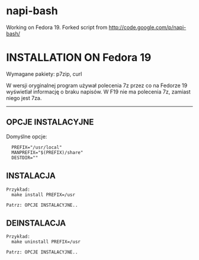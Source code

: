 napi-bash
=========

Working on Fedora 19. Forked script from http://code.google.com/p/napi-bash/ 

INSTALLATION ON Fedora 19
=========

Wymagane pakiety:
p7zip, curl

W wersji oryginalnej program używał polecenia 7z przez co na Fedorze 19 wyświetlał informację o braku napisów. W F19 nie ma polecenia 7z, zamiast niego jest 7za. 

------------------------


OPCJE INSTALACYJNE
------------------------
Domyślne opcje:
```
  PREFIX="/usr/local"
  MANPREFIX="$(PREFIX)/share"
  DESTDIR=""
```

INSTALACJA
------------------------

```
Przykład:
  make install PREFIX=/usr

Patrz: OPCJE INSTALACYJNE..
```

DEINSTALACJA
------------------------
```
Przykład:
  make uninstall PREFIX=/usr

Patrz: OPCJE INSTALACYJNE..
```
